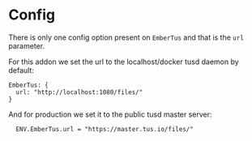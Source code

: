 # Config

There is only one config option present on `EmberTus` and that is the `url` parameter.

For this addon we set the url to the localhost/docker tusd daemon by default:

```
EmberTus: {
  url: "http://localhost:1080/files/"
}
```

And for production we set it to the public tusd master server:
```
  ENV.EmberTus.url = "https://master.tus.io/files/"
```
